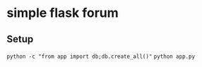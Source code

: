 simple flask forum
==========

Setup
-----
`python -c "from app import db;db.create_all()"`
`python app.py`

